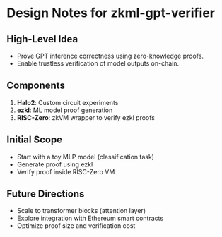 # Design Notes for zkml-gpt-verifier

## High-Level Idea
- Prove GPT inference correctness using zero-knowledge proofs.
- Enable trustless verification of model outputs on-chain.

## Components
1. **Halo2**: Custom circuit experiments  
2. **ezkl**: ML model proof generation  
3. **RISC-Zero**: zkVM wrapper to verify ezkl proofs  

## Initial Scope
- Start with a toy MLP model (classification task)
- Generate proof using ezkl
- Verify proof inside RISC-Zero VM

## Future Directions
- Scale to transformer blocks (attention layer)  
- Explore integration with Ethereum smart contracts  
- Optimize proof size and verification cost  
